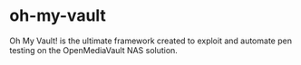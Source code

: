 # oh-my-vault
Oh My Vault! is the ultimate framework created to exploit and automate pen testing on the OpenMediaVault NAS solution.
